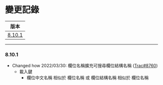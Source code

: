 變更記錄
===
| 版本 |
| :---: |
| [8.10.1](#v8_10_1) |

***
### <a id='v8_10_1'></a>8.10.1
* Changed how 2022/03/30: 欄位名稱擴充可搜尋欄位結構名稱 ([Trac#8760])
    * 載入鍵
        * 欄位中文名稱 相似於 欄位名稱 或 欄位結構名稱 相似於 欄位名稱

<!-- 圖片 -->

<!-- 超連結 -->
[Trac#8760]:http://trac.uneec.com/trac/neco/ticket/8760 "#8760"